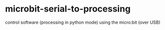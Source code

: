 # microbit-serial-to-processing
control software (processing in python mode) using the micro:bit (over USB)
